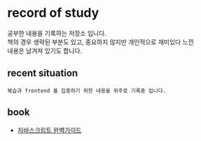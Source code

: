# record of study

공부한 내용을 기록하는 저장소 입니다.  
책의 경우 생략된 부분도 있고, 중요하지 않지만 개인적으로 재미있다 느낀  
내용은 남겨져 있기도 합니다.

## recent situation

```
복습과 frontend 를 집중하기 위한 내용을 위주로 기록중 입니다.
```

## book

- [자바스크립트 완벽가이드](https://github.com/rlawnsxo131/record-of-study/tree/main/book/%EC%9E%90%EB%B0%94%EC%8A%A4%ED%81%AC%EB%A6%BD%ED%8A%B8_%EC%99%84%EB%B2%BD%EA%B0%80%EC%9D%B4%EB%93%9C)

